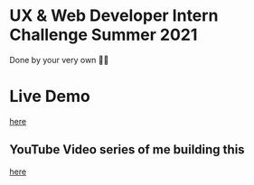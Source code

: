 # UX & Web Developer Intern Challenge Summer 2021
Done by your very own 🕺🏽

# Live Demo
[here](shopify-challenge.surge.sh)

## YouTube Video series of me building this 
[here]()